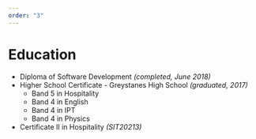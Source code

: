 ```yaml
---
order: "3"
---
```


# Education

* Diploma of Software Development _(completed, June 2018)_
* Higher School Certificate - Greystanes High School _(graduated, 2017)_
  * Band 5 in Hospitality
  * Band 4 in English
  * Band 4 in IPT
  * Band 4 in Physics
* Certificate II in Hospitality _(SIT20213)_